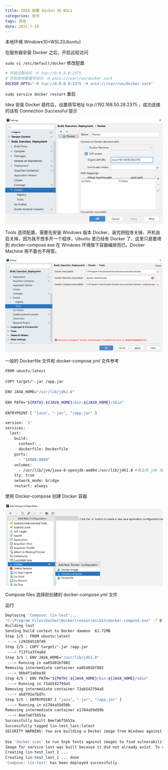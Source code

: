 ```yaml
---
title: IDEA 部署 Docker 到 WSL2
categories: 技术
tags: 其他
date: 2021-7-19
---
```


本地环境 Windows10+WSL2(Ubuntu)

在服务器安装 Docker 之后，开启远程访问

 `sudo vi /etc/default/docker` 修改配置

```bash
# 开启远程访问 -H tcp://0.0.0.0:2375
# 开启本地套接字访问 -H unix:///var/run/docker.sock
DOCKER_OPTS="-H tcp://0.0.0.0:2375 -H unix:///var/run/docker.sock"
```

`sudo service docker restart` 重启

Idea 安装 Docker 插件后，设置填写地址 tcp://192.168.50.28:2375 ，成功连接的话有 Connection Successful 提示

![](../images/20210719/1626669684831.png)

Tools 选项配置，需要先安装 Windows 版本 Docker，装完把程序关掉，开机自启关掉，因为我不想多开一个程序，Ubuntu 里已经有 Docker 了，这里只是要用到 docker-compose.exe 在 Windows 环境做下容器编排而已。Docker Machine 用不着也不用管。

![](../images/20210719/1626669715195.png)

一般的 Dockerfile 文件和 docker-compose.yml 文件参考

```bash
FROM ubuntu:latest

COPY target/*.jar /app.jar

ENV JAVA_HOME="/usr/lib/jdk1.8"

ENV PATH="${PATH}:${JAVA_HOME}/bin:${JAVA_HOME}/sbin"

ENTRYPOINT [ "java", "-jar", "/app.jar" ]
```

```bash
version: '3'
services:
  last:
    build:
      context: .
      dockerfile: Dockerfile
    ports:
      - "18080:8080"
    volumes:
      - /usr/lib/jvm/java-8-openjdk-amd64:/usr/lib/jdk1.8 #宿主机 jdk 映射给容器使用
    tty: true
    network_mode: bridge
    restart: always
```

使用 Docker-compose 创建 Docker 容器

![](../images/20210719/1626669727452.png)

Compose files 选择刚创建的 docker-compose.yml 文件

运行

```bash
Deploying 'Compose: lin-test'...
"C:\Program Files\Docker\Docker\resources\bin\docker-compose.exe" -f D:\Project\gitFile\lin\lin-test\docker-compose.yml up -d
Building last
Sending build context to Docker daemon  61.72MB
Step 1/5 : FROM ubuntu:latest
 ---> c29284518f49
Step 2/5 : COPY target/*.jar /app.jar
 ---> f13f1a3f4a0d
Step 3/5 : ENV JAVA_HOME="/usr/lib/jdk1.8"
 ---> Running in ea05d01bf802
Removing intermediate container ea05d01bf802
 ---> 9bb4f1a6be38
Step 4/5 : ENV PATH="${PATH}:${JAVA_HOME}/bin:${JAVA_HOME}/sbin"
 ---> Running in 73ab542794a5
Removing intermediate container 73ab542794a5
 ---> a6d791e7bd7c
Step 5/5 : ENTRYPOINT [ "java", "-jar", "/app.jar" ]
 ---> Running in e1704a59d50b
Removing intermediate container e1704a59d50b
 ---> 8ee7a6f5b53a
Successfully built 8ee7a6f5b53a
Successfully tagged lin-test_last:latest
SECURITY WARNING: You are building a Docker image from Windows against a non-Windows Docker host. All files and directories added to build context will have '-rwxr-xr-x' permissions. It is recommended to double check and reset permissions for sensitive files and directories.

Use 'docker scan' to run Snyk tests against images to find vulnerabilities and learn how to fix them
Image for service last was built because it did not already exist. To rebuild this image you must use `docker-compose build` or `docker-compose up --build`.
Creating lin-test_last_1 ... 
Creating lin-test_last_1 ... done
'Compose: lin-test' has been deployed successfully.
```